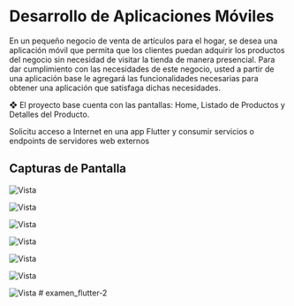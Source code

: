 # Desarrollo de Aplicaciones Móviles

En un pequeño negocio de venta de artículos para el hogar, se
desea una aplicación móvil que permita que
los clientes puedan adquirir los productos del negocio sin necesidad
de visitar la tienda de manera presencial.
Para dar cumplimiento con las necesidades de este negocio, usted a
partir de una aplicación base le agregará las funcionalidades
necesarias para obtener una aplicación que satisfaga dichas necesidades.

❖ El proyecto base cuenta con las pantallas: Home, Listado de
Productos y Detalles del Producto.

Solicitu acceso a Internet en una app Flutter y consumir servicios o endpoints de servidores web externos

## Capturas de Pantalla

![Vista](images/Screenshot_1.png)

![Vista](images/Screenshot_2.png)

![Vista](images/Screenshot_3.png)

![Vista](images/Screenshot_4.png)

![Vista](images/Screenshot_5.png)

![Vista](images/Screenshot_6.png)

![Vista](images/Screenshot_7.png)
#   e x a m e n _ f l u t t e r - 2 
 
 